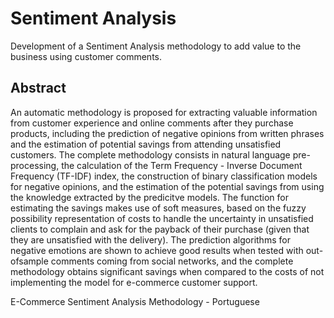 # Sentiment Analysis

Development of a Sentiment Analysis methodology to add value to the business using customer comments.

## Abstract
An automatic methodology is proposed for extracting valuable information from
customer experience and online comments after they purchase products, including the prediction of negative opinions from written phrases and the estimation of potential savings from attending unsatisfied customers. The complete
methodology consists in natural language pre-processing, the calculation of the
Term Frequency - Inverse Document Frequency (TF-IDF) index, the construction of binary classification models for negative opinions, and the estimation
of the potential savings from using the knowledge extracted by the predicitve
models. The function for estimating the savings makes use of soft measures,
based on the fuzzy possibility representation of costs to handle the uncertainty
in unsatisfied clients to complain and ask for the payback of their purchase
(given that they are unsatisfied with the delivery). The prediction algorithms
for negative emotions are shown to achieve good results when tested with out-ofsample comments coming from social networks, and the complete methodology
obtains significant savings when compared to the costs of not implementing the
model for e-commerce customer support.

 E-Commerce Sentiment Analysis Methodology - Portuguese
